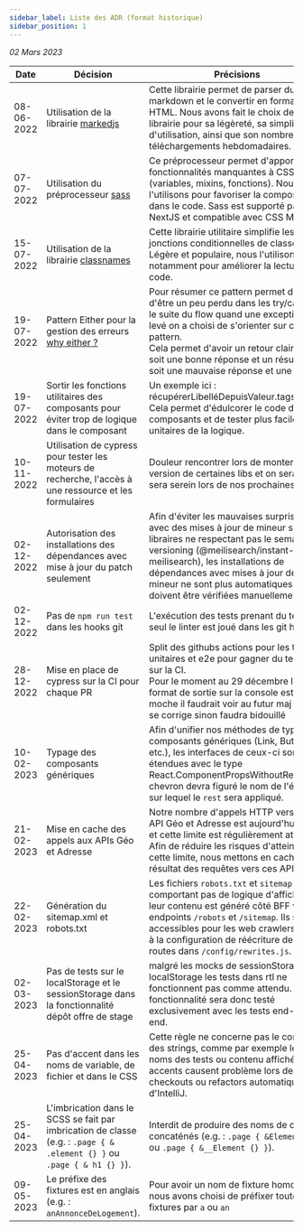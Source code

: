 ```yaml
---
sidebar_label: Liste des ADR (format historique)
sidebar_position: 1
---
```


_02 Mars 2023_

| Date       | Décision                                                                                                                                               | Précisions                                                                                                                                                                                                                                                                                                 |
|------------|--------------------------------------------------------------------------------------------------------------------------------------------------------|------------------------------------------------------------------------------------------------------------------------------------------------------------------------------------------------------------------------------------------------------------------------------------------------------------|
| 08-06-2022 | Utilisation de la librairie [markedjs](https://github.com/markedjs/marked)                                                                             | Cette librairie permet de parser du markdown et le convertir en format HTML. Nous avons fait le choix de cette librairie pour sa légèreté, sa simplicité d'utilisation, ainsi que son nombre de téléchargements hebdomadaires.                                                                             |
| 07-07-2022 | Utilisation du préprocesseur [sass](https://sass-lang.com)                                                                                             | Ce préprocesseur permet d'apporter des fonctionnalités manquantes à CSS (variables, mixins, fonctions). Nous l'utilisons pour favoriser la composition dans le code. Sass est supporté par NextJS et compatible avec CSS Modules.                                                                          | 
| 15-07-2022 | Utilisation de la librairie [classnames](https://www.npmjs.com/package/classnames)                                                                     | Cette librairie utilitaire simplifie les jonctions conditionnelles de classes. Légère et populaire, nous l'utilisons notamment pour améliorer la lecture du code.                                                                                                                                          | 
| 19-07-2022 | Pattern Either pour la gestion des erreurs [why either ?](https://www.thoughtworks.com/insights/blog/either-data-type-alternative-throwing-exceptions) | Pour résumer ce pattern permet d'éviter d'être un peu perdu dans les try/catch et le suite du flow quand une exception est levé on a choisi de s'orienter sur ce pattern. <br /> Cela permet d'avoir un retour claire avec soit une bonne réponse et un résultat, soit une mauvaise réponse et une erreur. | 
| 19-07-2022 | Sortir les fonctions utilitaires des composants pour éviter trop de logique dans le composant                                                          | Un exemple ici : récupérerLibelléDepuisValeur.tags.utils.ts <br /> Cela permet d'édulcorer le code des composants et de tester plus facilement unitaires de la logique.                                                                                                                                         | 
| 10-11-2022 | Utilisation de cypress pour tester les moteurs de recherche, l'accès à une ressource et les formulaires                                                | Douleur rencontrer lors de monter de version de certaines libs et on sera plus sera serein lors de nos prochaines MEPs                                                                                                                                                                                     | 
| 02-12-2022 | Autorisation des installations des dépendances avec mise à jour du patch seulement                                                                     | Afin d'éviter les mauvaises surprises avec des mises à jour de mineur sur les libraires ne respectant pas le semantic versioning (@meilisearch/instant-meilisearch), les installations de dépendances avec mises à jour de mineur ne sont plus automatiques et doivent être vérifiées manuellement.        |
| 02-12-2022 | Pas de `npm run test` dans les hooks git                                                                                                               | L'exécution des tests prenant du temps, seul le linter est joué dans les git hooks                                                                                                                                                                                                                         |
| 28-12-2022 | Mise en place de cypress sur la CI pour chaque PR                                                                                                      | Split des githubs actions pour les tests unitaires et e2e pour gagner du temps sur la CI. <br /> Pour le moment au 29 décembre le format de sortie sur la console est très moche il faudrait voir au futur maj si ca se corrige sinon faudra bidouillé                                                     |
| 10-02-2023 | Typage des composants génériques                                                                                                                       | Afin d'unifier nos méthodes de typage de composants génériques (Link, Button, etc.), les interfaces de ceux-ci sont étendues avec le type React.ComponentPropsWithoutRef. Entre chevron devra figuré le nom de l'élément sur lequel le `rest` sera appliqué.                                               |
| 21-02-2023 | Mise en cache des appels aux APIs Géo et Adresse                                                                                                       | Notre nombre d'appels HTTP vers les API Géo et Adresse est aujourd'hui limité et cette limite est régulièrement atteinte. Afin de réduire les risques d'atteindre cette limite, nous mettons en cache le résultat des requêtes vers ces APIs.                                                              |
| 22-02-2023 | Génération du sitemap.xml et robots.txt                                                                                                                | Les fichiers `robots.txt` et `sitemap.xml` ne comportant pas de logique d'affichage, leur contenu est généré côté BFF via les endpoints `/robots` et `/sitemap`. Ils sont accessibles pour les web crawlers grâce à la configuration de réécriture des routes dans `/config/rewrites.js`.                  |
| 02-03-2023 | Pas de tests sur le localStorage et le sessionStorage dans la fonctionnalité dépôt offre de stage                                                      | malgré les mocks de sessionStorage et localStorage les tests dans rtl ne fonctionnent pas comme attendu. La fonctionnalité sera donc testé exclusivement avec les tests end-to-end.                                                                                                                        |
| 25-04-2023 | Pas d'accent dans les noms de variable, de fichier et dans le CSS                                                                                      | Cette règle ne concerne pas le contenu des strings, comme par exemple les noms des tests ou contenu affiché. Les accents causent problème lors des checkouts ou refactors automatiques d'IntelliJ.                                                                                                         |
| 25-04-2023 | L'imbrication dans le SCSS se fait par imbrication de classe (e.g. : `.page { & .element {} }` ou `.page { & h1 {} }`).                                | Interdit de produire des noms de classe concaténés (e.g. : `.page { &Element {} }` ou `.page { &__Element {} }`).                                                                                                                                                                                          |
| 09-05-2023 | Le préfixe des fixtures est en anglais (e.g. : `anAnnonceDeLogement`).                                                                                 | Pour avoir un nom de fixture homogène nous avons choisi de préfixer toutes nos fixtures par `a` ou `an`                                                                                                                                                                                                    |   
